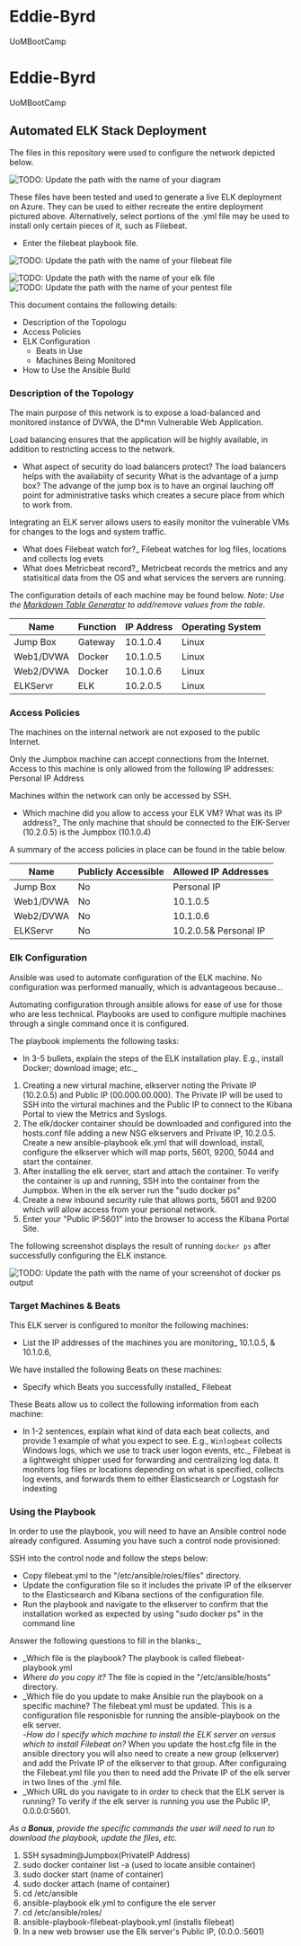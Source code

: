 # Eddie-Byrd
UoMBootCamp

# Eddie-Byrd
UoMBootCamp

## Automated ELK Stack Deployment

The files in this repository were used to configure the network depicted below.

![TODO: Update the path with the name of your diagram](Images/diagram_filename.png)

These files have been tested and used to generate a live ELK deployment on Azure. They can be used to either recreate the entire deployment pictured above. Alternatively, select portions of the .yml file may be used to install only certain pieces of it, such as Filebeat.

  - Enter the filebeat playbook file. 

  ![TODO: Update the path with the name of your filebeat file](Images/filebeat_playbook.png)

![TODO: Update the path with the name of your elk file](Images/install_elkfile.png)
![TODO: Update the path with the name of your pentest file](Images/Pentest_ymlfile.png)

This document contains the following details:
- Description of the Topologu
- Access Policies
- ELK Configuration
  - Beats in Use
  - Machines Being Monitored
- How to Use the Ansible Build

### Description of the Topology

The main purpose of this network is to expose a load-balanced and monitored instance of DVWA, the D*mn Vulnerable Web Application.

Load balancing ensures that the application will be highly available, in addition to restricting access to the network.
- What aspect of security do load balancers protect?
    The load balancers helps with the availabiity of security
 What is the advantage of a jump box?
    The advange of the jump box is to have an orginal lauching off point for administrative tasks which creates a secure place from which to work from. 

Integrating an ELK server allows users to easily monitor the vulnerable VMs for changes to the logs and system traffic.
- What does Filebeat watch for?_
    Filebeat watches for log files, locations and collects log evets
- What does Metricbeat record?_
    Metricbeat records the metrics and any statisitical data from the OS and what services the servers are running. 

The configuration details of each machine may be found below.
_Note: Use the [Markdown Table Generator](http://www.tablesgenerator.com/markdown_tables) to add/remove values from the table_.

| Name     | Function | IP Address | Operating System |
|----------|----------|------------|------------------|
| Jump Box | Gateway  | 10.1.0.4   | Linux            |        
| Web1/DVWA| Docker   | 10.1.0.5   | Linux            |
| Web2/DVWA| Docker   | 10.1.0.6   | Linux            |
| ELKServr | ELK      | 10.2.0.5   | Linux            |

### Access Policies

The machines on the internal network are not exposed to the public Internet. 

Only the Jumpbox machine can accept connections from the Internet. Access to this machine is only allowed from the following IP addresses: Personal IP Address 


Machines within the network can only be accessed by SSH.
- Which machine did you allow to access your ELK VM? What was its IP address?_
    The only machine that should be connected to the ElK-Server (10.2.0.5) is the Jumpbox (10.1.0.4)

A summary of the access policies in place can be found in the table below.

| Name     | Publicly Accessible | Allowed IP Addresses |
|----------|---------------------|----------------------|
| Jump Box |     No              | Personal IP| 
| Web1/DVWA|     No              | 10.1.0.5             |
| Web2/DVWA|     No              | 10.1.0.6             |
| ELKServr |     No              | 10.2.0.5& Personal IP|
### Elk Configuration

Ansible was used to automate configuration of the ELK machine. No configuration was performed manually, which is advantageous because...

Automating configuration through ansible allows for ease of use for those who are less technical. Playbooks are used to configure multiple machines through a single command once it is configured. 

The playbook implements the following tasks:
- In 3-5 bullets, explain the steps of the ELK installation play. E.g., install Docker; download image; etc._
1. Creating a new virtural machine, elkserver noting the Private IP (10.2.0.5) and Public IP (00.000.00.000). The Private IP will be used to SSH into the virtural machines and the Public IP to connect to the Kibana Portal to view the Metrics and Syslogs.
2. The elk/docker container should be downloaded and configured into the hosts.conf file adding a new NSG elkservers and Private IP, 10.2.0.5. Create a new ansible-playbook elk.yml that will download, install, configure the elkserver which will map ports, 5601, 9200, 5044 and start the container.
3. After installing the elk server, start and attach the container. To verify the container is up and running, SSH into the container from the Jumpbox.  When in the elk server run the "sudo docker ps"
4. Create a new inbound security rule that allows ports, 5601 and 9200 which will allow access from your personal network. 
5. Enter your "Public IP:5601" into the browser to access the Kibana Portal Site.   


The following screenshot displays the result of running `docker ps` after successfully configuring the ELK instance.

![TODO: Update the path with the name of your screenshot of docker ps output](Images/docker_ps_output.png)

### Target Machines & Beats
This ELK server is configured to monitor the following machines:
- List the IP addresses of the machines you are monitoring_
  10.1.0.5, & 10.1.0.6,

We have installed the following Beats on these machines:
- Specify which Beats you successfully installed_
  Filebeat 

These Beats allow us to collect the following information from each machine:
- In 1-2 sentences, explain what kind of data each beat collects, and provide 1 example of what you expect to see. E.g., `Winlogbeat` collects Windows logs, which we use to track user logon events, etc._
Filebeat is a lightweight shipper used for forwarding and centralizing log data. It monitors log files or locations depending on what is specified, collects log events, and forwards them to either Elasticsearch or Logstash for indexting


### Using the Playbook
In order to use the playbook, you will need to have an Ansible control node already configured. Assuming you have such a control node provisioned: 

SSH into the control node and follow the steps below:
- Copy filebeat.yml to the "/etc/ansible/roles/files" directory.
- Update the configuration file so it includes the private IP of the elkserver to the Elasticsearch and Kibana sections of the configuration file.
- Run the playbook and navigate to the elkserver to confirm that the installation worked as expected by using "sudo docker ps" in the command line

Answer the following questions to fill in the blanks:_
- _Which file is the playbook?
  The playbook is called filebeat-playbook.yml
- _Where do you copy it?_
  The file is copied in the "/etc/ansible/hosts" directory. 
- _Which file do you update to make Ansible run the playbook on a specific machine? 
  The filebeat.yml must be updated. This is a configuration file responisble for running the ansible-playbook on the elk server.   
-_How do I specify which machine to install the ELK server on versus which to install Filebeat on?_
  When you update the host.cfg file in the ansible directory you will also need to create a new group (elkserver) and add the Private IP of the elkserver to that group. After configuraing the Filebeat.yml file you then to need add the Private IP of the elk server in two lines of the .yml file. 
- _Which URL do you navigate to in order to check that the ELK server is running?
  To verify if the elk server is running you use the Public IP, 0.0.0.0:5601. 

_As a **Bonus**, provide the specific commands the user will need to run to download the playbook, update the files, etc._
 1. SSH sysadmin@Jumpbox(PrivateIP Address)
 2. sudo docker container list -a (used to locate ansible container)
 3. sudo docker start (name of container)
 4. sudo docker attach (name of container)
 5. cd /etc/ansible
 6. ansible-playbook elk.yml to configure the ele server 
 5. cd /etc/ansible/roles/
 6. ansible-playbook-filebeat-playbook.yml (installs filebeat)
 7. In a new web browser use the Elk server's Public IP, (0.0.0.:5601)
